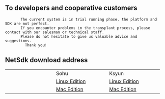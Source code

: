 ## To developers and cooperative customers

```
       The current system is in trial running phase, the platform and SDK are not perfect. 
       If you encounter problems in the transplant process, please contact with our salesman or technical staff. 
       Please do not hesitate to give us valuable advice and suggestions.
         Thank you!
```

## NetSdk download address

<table>
<tr><td style="width:200px;"></td><td style="width:200px;">Sohu</td><td style="width:200px;">Ksyun</td></tr>
<tr><td></td><td><a href="https://pan.sohu.net/s/ODk2NDgsdXhkbXU.htm">Linux Edition</a></td><td><a href="https://kss.ksyun.com/xmcfs/sdk/Linux(20170519).zip">Linux Edition</a></td></tr>
<tr><td></td><td><a href="https://pan.sohu.net/s/ODk2NDcsdXhkbWk.htm">Mac Edition</a></td><td><a href="https://kss.ksyun.com/xmcfs/sdk/MAC(20170518).zip">Mac Edition</a></td></tr>
</table>

